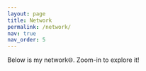 ```yaml
---
layout: page
title: Network
permalink: /network/
nav: true
nav_order: 5
---
```


Below is my network🌐. Zoom-in to explore it!

<svg id="graph" width="1000" height="800"></svg>

<script src="https://d3js.org/d3.v7.min.js"></script>

<script>const data = {
  nodes: [
    // 第一层级
    {id: 'Research', group: 'Research', color: '#1E90FF', r: 200},
    {id: 'Industry', group: 'Industry', color: '#FFD700', r: 200},
    {id: 'Programming', group: 'Programming', color: '#8A2BE2', r: 200},
    {id: 'Software Tech', group: 'Software Tech', color: '#FF6347', r: 200},
    // 第二层级 - Research的子类
    {id: 'Process Mining', group: 'Process Mining', parent: 'Research'},
    {id: 'Cybersecurity', group: 'Cybersecurity', parent: 'Research'},
    {id: 'Computer Modeling', group: 'Computer Modeling', parent: 'Research'},
    {id: 'Machine Learning', group: 'Machine Learning', parent: 'Research'},

    // 第二层级 - Industry的子类
    {id: 'Network Security', group: 'Network Security', parent: 'Industry'},
    {id: 'Web Application', group: 'Web Application', parent: 'Industry'},
    {id: 'Maven', group: 'Maven', parent: 'Web Application'},

    // 第二层级 - Programming的子类
    {id: 'C++', group: 'C++', parent: 'Programming'},
    {id: 'Ada', group: 'Ada', parent: 'Programming'},
    {id: 'Alloy', group: 'Alloy', parent: 'Programming'},
    {id: 'Python', group: 'Python', parent: 'Programming'},
    {id: 'Java', group: 'Java', parent: 'Programming'},
    {id: 'Javascript', group: 'Javascript', parent: 'Programming'},
    {id: 'HTML', group: 'HTML', parent: 'Programming'},
    {id: 'Typescript', group: 'Typescript', parent: 'Programming'},
    {id: 'PHP', group: 'PHP', parent: 'Programming'},
    {id: 'MATLAB', group: 'MATLAB', parent: 'Programming'},
    // 第二层级 - Software Tech的子类
    {id: 'Testing', group: 'Software Testing', parent: 'Software Tech'},
    {id: 'Project Management', group: 'Software Project Management', parent: 'Software Tech'},
    {id: 'Architecture', group: 'Software Architecture', parent: 'Software Tech'},
    {id: 'Framework', group: 'Framework', parent: 'Software Tech'},
    //第三层级 - Machine Learning的子类
    {id: 'Generative Adversarial Networks', group: 'Generative Adversarial Networks', parent: 'Machine Learning'},
    {id: 'Graph Neural Networks', group: 'Graph Neural Networks', parent: 'Machine Learning'},
    {id: 'Time Series Analysis', group: 'Time Series Analysis', parent: 'Machine Learning'}, 
    {id: 'Clustering', group: 'Clustering', parent: 'Machine Learning'}, 
    //第四层级 - Sequence Model的子类
    {id: 'RNN', group: 'RNN', parent: 'Time Series Analysis'},    
    {id: 'LSTM', group: 'LSTM', parent: 'Time Series Analysis'},
    {id: 'Transformer', group: 'Transformer', parent: 'Time Series Analysis'},
    {id: 'Mamba', group: 'Mamba', parent: 'Time Series Analysis'},   
    // 第三层级 - Process Mining的子类
    {id: 'Process Discovery', group: 'Process Discovery', parent: 'Process Mining'},
    {id: 'Process Prediction', group: 'Process Prediction', parent: 'Process Mining'},
    {id: 'Conformance Checking', group: 'Conformance Checking', parent: 'Process Mining'},
    {id: 'Anomaly Detection', group: 'Anomaly Detection', parent: 'Process Mining'},
    // 第四层级 - Conformance Checking的子类
    {id: 'Sampling Approximation', group: 'Sampling Approximation', parent: 'Conformance Checking'},
    {id: 'RNN-based Approximation', group: 'RNN-based Approximation', parent: 'Conformance Checking'},
    {id: 'Stochastic Conformance Checking', group: 'Stochastic Conformance Checking', parent: 'Conformance Checking'},
    // 第三层级 - Software Testing的子类
    {id: 'Fuzzing', group: 'Fuzzing', parent: 'Testing'},
    {id: 'V model', group: 'V model', parent: 'Testing'},
    // 第三层级 - Framework的子类
    {id: 'React', group: 'React', parent: 'Framework'},
    {id: 'Vue', group: 'Vue', parent: 'Framework'},
    {id: 'Django', group: 'Django', parent: 'Framework'},
    {id: 'Servlet', group: 'Servlet', parent: 'Framework'},
    {id: 'Next.js', group: 'Next.js', parent: 'Framework'},
    {id: 'TensorFlow', group: 'TensorFlow', parent: 'Framework'},
    {id: 'PyTorch', group: 'PyTorch', parent: 'Framework'},
    // 第四层级 - Fuzzing的子类
    {id: 'AFLNet', group: 'AFLNet', parent: 'Fuzzing'},
    {id: 'LibFuzzer', group: 'LibFuzzer', parent: 'Fuzzing'}
  ],

  links: [
      // 第一层级的连接
      {source: 'Research', target: 'Process Mining'},
      {source: 'Research', target: 'Cybersecurity'},
      {source: 'Research', target: 'Computer Modeling'},
      {source: 'Research', target: 'Machine Learning'},
      
      {source: 'Industry', target: 'Network Security'},
      {source: 'Industry', target: 'Web Application'},
      {source: 'Industry', target: 'Project Management'},
      {source: 'Web Application', target: 'Maven'},
      {source: 'Java', target: 'Maven'},   

      {source: 'Programming', target: 'C++'},
      {source: 'Programming', target: 'Ada'},
      {source: 'Programming', target: 'Alloy'},
      {source: 'Programming', target: 'Python'},
      {source: 'Programming', target: 'Java'},
      {source: 'Programming', target: 'Javascript'},
      {source: 'Programming', target: 'HTML'},
      {source: 'Programming', target: 'Typescript'},
      {source: 'Programming', target: 'PHP'},
      {source: 'Programming', target: 'MATLAB'},
    
      {source: 'Software Tech', target: 'Testing'},
      {source: 'Software Tech', target: 'Project Management'},
      {source: 'Software Tech', target: 'Architecture'},
      {source: 'Software Tech', target: 'Framework'},

      // 第二层级 - Machine Learning的子类
      {source: 'Machine Learning', target: 'Generative Adversarial Networks'},
      {source: 'Machine Learning', target: 'Graph Neural Networks'},
      {source: 'Machine Learning', target: 'Time Series Analysis'},
      {source: 'Machine Learning', target: 'Clustering'},
    
      // 第三层级 - Time Series Analysis的子类
      {source: 'Time Series Analysis', target: 'RNN'},
      {source: 'Time Series Analysis', target: 'LSTM'},
      {source: 'Time Series Analysis', target: 'Transformer'},
      {source: 'Time Series Analysis', target: 'Mamba'},
    
      // 第三层级 - Process Mining的子类
      {source: 'Process Mining', target: 'Process Discovery'},
      {source: 'Process Mining', target: 'Process Prediction'},
      {source: 'Process Mining', target: 'Conformance Checking'},
      {source: 'Process Mining', target: 'Anomaly Detection'},
      {source: 'Graph Neural Networks', target: 'Anomaly Detection'},
      {source: 'Clustering', target: 'Process Discovery'},
      {source: 'Clustering', target: 'Conformance Checking'},
      {source: 'RNN', target: 'RNN-based Approximation'},
      {source: 'Mamba', target: 'RNN-based Approximation'},

    
      // 第四层级 - Conformance Checking的子类
      {source: 'Conformance Checking', target: 'Sampling Approximation'},
      {source: 'Conformance Checking', target: 'RNN-based Approximation'},
      {source: 'Conformance Checking', target: 'Stochastic Conformance Checking'},
    
      // 第三层级 - Testing的子类
      {source: 'Testing', target: 'Fuzzing'},
      {source: 'Testing', target: 'V model'},
     // 第三层级 - Framework的子类
      {source: 'Framework', target: 'React'},
      {source: 'Framework', target: 'Vue'},
      {source: 'Framework', target: 'Django'},
      {source: 'Framework', target: 'Servlet'},
      {source: 'Framework', target: 'Next.js'},
      {source: 'Framework', target: 'TensorFlow'},
      {source: 'Framework', target: 'PyTorch'},
      {source: 'Python', target: 'Django'},
      {source: 'Vue', target: 'HTML'},
      {source: 'React', target: 'HTML'},
      {source: 'React', target: 'Javascript'},
      {source: 'React', target: 'Typescript'},
      {source: 'Servlet', target: 'Java'},
      {source: 'PHP', target: 'Project Management'},
    
      // 第四层级 - Fuzzing的子类
      {source: 'Fuzzing', target: 'AFLNet'},
      {source: 'Fuzzing', target: 'LibFuzzer'},
    
      // **领域间的技术相关性连接**
      // Time Series Analysis & Machine Learning
      {source: 'Time Series Analysis', target: 'Generative Adversarial Networks'},
      {source: 'Time Series Analysis', target: 'Graph Neural Networks'},
      {source: 'Time Series Analysis', target: 'Clustering'},
    
      // Machine Learning 与 Frameworks 相关性
      {source: 'Machine Learning', target: 'TensorFlow'},
      {source: 'Machine Learning', target: 'PyTorch'},
    
      // RNN / LSTM / Transformer & Frameworks 相关性
      {source: 'RNN', target: 'PyTorch'},
      {source: 'LSTM', target: 'PyTorch'},
      {source: 'Transformer', target: 'TensorFlow'},
      {source: 'Transformer', target: 'PyTorch'},
    
      // Fuzzing & Machine Learning 相关性
      {source: 'Fuzzing', target: 'TensorFlow'},
      {source: 'Fuzzing', target: 'PyTorch'},
    
      // Conformance Checking & Machine Learning 相关性
      {source: 'Conformance Checking', target: 'Generative Adversarial Networks'},
      {source: 'Conformance Checking', target: 'Graph Neural Networks'},

    // Industry & Other Categories
    {source: 'Network Security', target: 'Cybersecurity'},
  
    // Programming & Other Categories
    {source: 'Programming', target: 'Machine Learning'},
    {source: 'Programming', target: 'Cybersecurity'},
    {source: 'Programming', target: 'Process Mining'},
    {source: 'Programming', target: 'Software Tech'},
  
    // Programming & Frameworks relationships
    {source: 'Python', target: 'TensorFlow'},
    {source: 'Python', target: 'PyTorch'},

    {source: 'Alloy', target: 'Computer Modeling'},
    {source: 'C++', target: 'Computer Modeling'},
    {source: 'Java', target: 'Process Mining'},
    {source: 'Python', target: 'Process Mining'},
    {source: 'Python', target: 'Conformance Checking'},
    {source: 'Java', target: 'Architecture'},
    {source: 'MATLAB', target: 'Computer Modeling'},
    {source: 'Web Application', target: 'V model'},
    {source: 'Web Application', target: 'Project Management'}
  ]
};

// Function to generate a random color, avoiding dark colors
function getRandomColor() {
  const min = 128; // Minimum value for color components to avoid dark colors
  const max = 255; // Maximum value for color components
  const r = Math.floor(Math.random() * (max - min + 1) + min); // Random red value
  const g = Math.floor(Math.random() * (max - min + 1) + min); // Random green value
  const b = Math.floor(Math.random() * (max - min + 1) + min); // Random blue value
  
  // Convert to hexadecimal color code
  return `#${r.toString(16).padStart(2, '0')}${g.toString(16).padStart(2, '0')}${b.toString(16).padStart(2, '0')}`;
}


// Assign random colors to second-level nodes, only if their parent is one of the first-level categories
data.nodes.forEach(d => {
  if (['Research', 'Industry', 'Programming', 'Software Tech'].includes(d.id)) {
    d.r = 200; 
  }
  else if (d.parent && ['Research', 'Industry', 'Programming', 'Software Tech'].includes(d.parent)) {
    d.color = getRandomColor(); // 给二级节点分配随机颜色
    d.r = 100;  // 设置二级节点的半径为 80
  }
});

data.nodes.forEach(d => {
  let currentParent = d;
  let parentCount = 0;

  // 向上查找父节点的父节点的父节点，直到最多查三层
  while (currentParent && parentCount < 3) {
    currentParent = data.nodes.find(node => node.id === currentParent.parent);
    parentCount++;

    // 只有当查到父节点的父节点的父节点是目标之一时，才改变颜色
    if (parentCount === 3 && currentParent && ['Research', 'Industry', 'Programming', 'Software Tech'].includes(currentParent.id)) {
      // 将当前节点的颜色设置为浅灰色
      d.color = '#D3D3D3';  // 浅灰色
      break;  // 找到后不再继续向上查找
    }
  }
});


  // 创建SVG元素
  const svg = d3.select("#graph");

  // 设置图谱的宽度和高度
  const width = +svg.attr("width");
  const height = +svg.attr("height");

  // 创建缩放行为
  const zoom = d3.zoom()
    .scaleExtent([0.2, 1]) // 设置缩放的范围
    .on("zoom", function(event) {
      svgGroup.attr("transform", event.transform); // 根据缩放和移动来调整图形
    });
    
  svg.call(zoom); // 将缩放行为绑定到SVG

  // 创建一个容器组，用于存放所有图形
  const svgGroup = svg.append("g");

  // 设置力导向图的模拟布局
  const simulation = d3.forceSimulation(data.nodes)
    .force("link", d3.forceLink(data.links).id(d => d.id).distance(150))  // 设置链接的距离
    .force("charge", d3.forceManyBody().strength(-6000))  // 节点之间的排斥力
    .force("center", d3.forceCenter(width / 2, height / 2));  // 设置图谱的中心

    const marker = svg.append("defs").selectAll("marker")
      .data(["arrow"])
      .enter().append("marker")
      .attr("id", "arrow")
      .attr("viewBox", "0 -5 10 10")
      .attr("refX", 37)
      .attr("refY", -1.4)
      .attr("orient", "auto")
      .attr("markerWidth", 6)
      .attr("markerHeight", 6)
      .append("path")
      .attr("d", "M0,-5L10,0L0,5")
      .attr("fill", "#999");
    
    const link = svgGroup.append("g")
      .selectAll(".link")
      .data(data.links)
      .enter().append("path")
      .attr("class", "link")
   .attr("stroke", function(d) {
    // 查找连接线的源节点
    const sourceNode = data.nodes.find(node => node.id === d.source.id);

    // 检查源节点是否是一级节点，如果是，则使用源节点的颜色
    if (sourceNode && ['Research', 'Industry', 'Programming', 'Software Tech'].includes(sourceNode.id)) {
      return sourceNode.color;  // 使用源节点的颜色
    } else {
      return "#999";  // 默认颜色
    }
  })
      .attr("stroke-width", 3)
      .attr("fill", "none")
      .attr("marker-end", "url(#arrow)");

  // 创建图谱的节点
  const node = svgGroup.append("g")
    .selectAll(".node")
    .data(data.nodes)
    .enter().append("circle")
    .attr("class", "node")
    .attr("r", d => d.r || 50)  // 大类节点的半径根据自定义的r值
    .attr("fill", d => d.color || '#FAF0E6')  // 子类继承父类颜色或者使用默认的浅米色
    .call(d3.drag()
      .on("start", dragStart)
      .on("drag", dragging)
      .on("end", dragEnd));

    // 为每个节点添加标签
    svgGroup.append("g")
      .selectAll(".label")
      .data(data.nodes)
      .enter().append("text")
      .attr("class", "label")
      .attr("text-anchor", "middle")  // 文本水平居中
      .style("font-size", d => {
        // 如果 id 为 'Research', 'Industry', 'Programming', 'Software Tech'，则设置字体大小为 50px
        const largeFontIds = ['Research', 'Industry', 'Programming', 'Software Tech'];
        return largeFontIds.includes(d.id) ? "60px" : "30px";  // 其他节点的字号为 30px
      })
      .text(d => d.id);  // 设置文本内容为节点的id


// 监听点击事件
// 创建一个对象来记录每个节点的展开状态
const nodeState = {};

node.on("click", function(event, d) {
  const parentNode = data.nodes.find(node => node.id === d.parent);

  // 只有父节点有颜色且当前节点还没有展开时才执行
  if (parentNode && parentNode.color && !nodeState[d.id]) {
    nodeState[d.id] = true;  // 标记该节点已经展开

    // 展开子节点
    node.each(function(child) {
      if (child.parent === d.id) {
        // 展开子节点
        d3.select(this).style("display", "inline");
        d3.selectAll(".label")
          .filter(label => label.id === child.id)
          .style("display", "inline");

        link.filter(l => l.source.id === child.id || l.target.id === child.id)
          .style("display", "inline");
      }
    });
  }
});



    simulation.on("tick", function() {
      link
        .attr("d", function(d) {
          const dx = d.target.x - d.source.x;
          const dy = d.target.y - d.source.y;
          const dr = Math.sqrt(dx * dx + dy * dy);
          const curve = 0.1;  // Controls the curvature of the links
          return `M${d.source.x},${d.source.y}A${dr},${dr} 0 0,1 ${d.target.x},${d.target.y}`;
        });
    
      node
        .attr("cx", d => d.x)
        .attr("cy", d => d.y);
    
      svgGroup.selectAll(".label")
        .attr("x", d => d.x)
        .attr("y", d => d.y);
    });

  // 拖动事件处理
  function dragStart(event, d) {
    if (!event.active) simulation.alphaTarget(0.3).restart();
    d.fx = d.x;
    d.fy = d.y;
  }

  function dragging(event, d) {
    d.fx = event.x;
    d.fy = event.y;
  }

  function dragEnd(event, d) {
    if (!event.active) simulation.alphaTarget(0);
    d.fx = null;
    d.fy = null;
  }
</script>